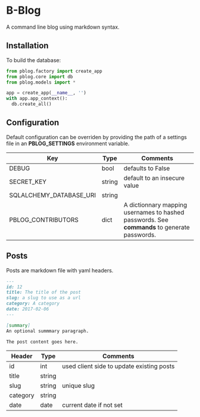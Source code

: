 B-Blog
======

A command line blog using markdown syntax.

Installation
------------

To build the database:

```python
from pblog.factory import create_app
from pblog.core import db
from pblog.models import *

app = create_app(__name__, '')
with app.app_context():
  db.create_all()
```

Configuration
-------------

Default configuration can be overriden by providing the path of a settings
file in an **PBLOG_SETTINGS** environment variable.

| Key | Type | Comments |
| --- | ---- | -------- |
| DEBUG | bool | defaults to False |
| SECRET_KEY | string | default to an insecure value |
| SQLALCHEMY_DATABASE_URI | string | |
| PBLOG_CONTRIBUTORS | dict | A dictionnary mapping usernames to hashed passwords. See **commands** to generate passwords. |


Posts
-----

Posts are markdown file with yaml headers.

```markdown
---
id: 12
title: The title of the post
slug: a slug to use as a url
category: A category
date: 2017-02-06
---

[summary]
An optional summmary paragraph.

The post content goes here.
```


| Header | Type | Comments |
| ------ | ---- | -------- |
| id | int | used client side to update existing posts |
| title | string | |
| slug | string | unique slug |
| category | string | |
| date | date | current date if not set |
